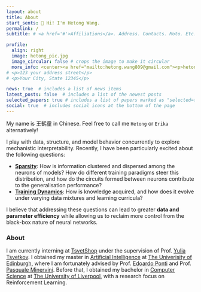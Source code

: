 ```yaml
---
layout: about
title: About
start_sents: 👋 Hi! I'm Hetong Wang. 
permalink: /
subtitle: # <a href='#'>Affiliations</a>. Address. Contacts. Moto. Etc.

profile:
  align: right
  image: hetong_pic.jpg
  image_circular: false # crops the image to make it circular
  more_info: <center><a href="mailto:hetong.wang809@gmail.com"><p>hetong.wang809@gmail.com</a></p></center>
# <p>123 your address street</p>
# <p>Your City, State 12345</p>

news: true  # includes a list of news items
latest_posts: false  # includes a list of the newest posts
selected_papers: true # includes a list of papers marked as "selected={true}"
social: true  # includes social icons at the bottom of the page
---
```

My name is 王鹤童 in Chinese. Feel free to call me `Hetong` or `Erika` alternatively! 

I play with data, structure, and model behavior concurrently to explore mechanistic interpretability. Recently, I have been particularly excited about the following questions:

* **<u>Sparsity</u>**: How is information clustered and dispersed among the neurons of models? How do different training paradigms steer this distribution, and how do the circuits formed between neurons contribute to the generalisation performance?
* **<u>Training Dynamics</u>**: How is knowledge acquired, and how does it evolve under varying data mixtures and learning curricula?

I believe that addressing these questions can lead to greater **data and parameter efficiency** while allowing us to reclaim more control from the black-box nature of neural networks. 

<!-- Besides, I am interested in explaining deep learning through the lens of [information theory](https://en.wikipedia.org/wiki/Information_theory), such as [information bottleneck](https://en.wikipedia.org/wiki/Information_bottleneck_method). -->


<!-- My ultimate research goal is to build a general-purpose model that could go beyond imitation and simple memorization, i.e. perform as intelligent agents, who can learn new strategies from few but essential data, e.g. task description and instruction, rules and interaction with the environment. 

Meanwhile, I found **(1) the interpretability of deep neural models**, **(2) data and parameter efficient skill discovery and alignment methods**, **(3) cross-lingual and Out-Of-Distribution(OOD) generalisation**, are interesting topics that could lead me towards the grand goal. 

Moreover, formulating and explaining deep learning through the lens of [information theory](https://en.wikipedia.org/wiki/Information_theory) attracted and inspired me a lot, I am excited to discuss this topic with folks who interested as well! -->

### About

I am currently interning at [TsvetShop](https://tsvetshop.github.io/) under the supervision of Prof. [Yulia Tsvetkov](https://homes.cs.washington.edu/~yuliats/). I obtained my master in [Artificial Intelligence](https://www.ed.ac.uk/studying/postgraduate/degrees/index.php?r=site/view&edition=2024&id=107) at [The Univerisity of Edinburgh](https://www.ed.ac.uk/), where I am fortunately advised by Prof. [Edoardo Ponti](https://ducdauge.github.io) and Prof. [Pasquale Minervini](https://neuralnoise.com). Before that, I obtained my bachelor in [Computer Science](https://www.liverpool.ac.uk/courses/2024/computer-science-bsc-hons) at [The University of Liverpool](https://www.liverpool.ac.uk/), with a research focus on Reinforcement Learning.

<!-- , working closely with Prof. [Gabriella Pizzuto](https://gabriellapizzuto.github.io/) under the supervision of Prof. [Andy Cooper](https://www.liverpool.ac.uk/chemistry/staff/andrew-cooper/) -->